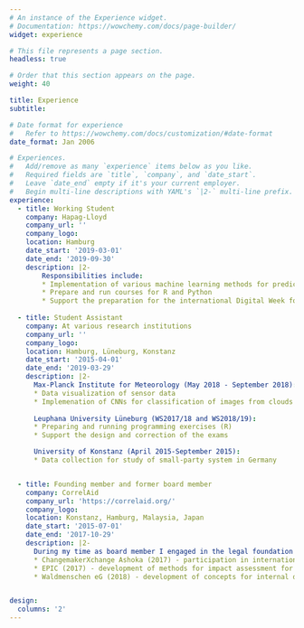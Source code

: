 ```yaml
---
# An instance of the Experience widget.
# Documentation: https://wowchemy.com/docs/page-builder/
widget: experience

# This file represents a page section.
headless: true

# Order that this section appears on the page.
weight: 40

title: Experience
subtitle:

# Date format for experience
#   Refer to https://wowchemy.com/docs/customization/#date-format
date_format: Jan 2006

# Experiences.
#   Add/remove as many `experience` items below as you like.
#   Required fields are `title`, `company`, and `date_start`.
#   Leave `date_end` empty if it's your current employer.
#   Begin multi-line descriptions with YAML's `|2-` multi-line prefix.
experience:
  - title: Working Student
    company: Hapag-Lloyd
    company_url: ''
    company_logo: 
    location: Hamburg
    date_start: '2019-03-01'
    date_end: '2019-09-30'
    description: |2-
        Responsibilities include:
        * Implementation of various machine learning methods for prediction tasks
        * Prepare and run courses for R and Python
        * Support the preparation for the international Digital Week for the digital transformation of Hapag-Lloyd
        
  - title: Student Assistant
    company: At various research institutions 
    company_url: ''
    company_logo: 
    location: Hamburg, Lüneburg, Konstanz
    date_start: '2015-04-01'
    date_end: '2019-03-29'
    description: |2-
      Max-Planck Institute for Meteorology (May 2018 - September 2018):
      * Data visualization of sensor data  
      * Implemenation of CNNs for classification of images from clouds
      
      Leuphana University Lüneburg (WS2017/18 and WS2018/19):
      * Preparing and running programming exercises (R)
      * Support the design and correction of the exams

      University of Konstanz (April 2015-September 2015):
      * Data collection for study of small-party system in Germany


  - title: Founding member and former board member
    company: CorrelAid
    company_url: 'https://correlaid.org/'
    company_logo: 
    location: Konstanz, Hamburg, Malaysia, Japan
    date_start: '2015-07-01'
    date_end: '2017-10-29'
    description: |2-
      During my time as board member I engaged in the legal foundation of the association and organizational tasks. Furthermore, I organized several data science projects:
      * ChangemakerXchange Ashoka (2017) - participation in international conferences to connect with different social ventures from different countries  
      * EPIC (2017) - development of methods for impact assessment for the NGO EPIC in Malaysia
      * Waldmenschen eG (2018) - development of concepts for internal data management and data analytics for rainforest data in Panama


design:
  columns: '2'
---
```

